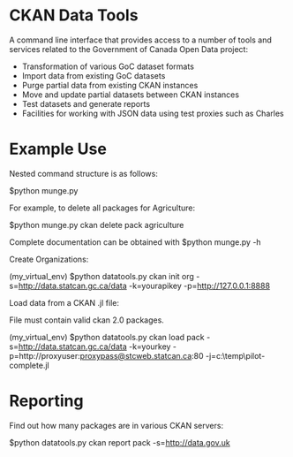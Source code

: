 CKAN Data Tools
=========

A command line interface that provides access to a number of tools and services related to the Government of Canada Open Data project:

* Transformation of various GoC dataset formats
* Import data from existing GoC datasets
* Purge partial data from existing CKAN instances
* Move and update partial datasets between CKAN instances
* Test datasets and generate reports
* Facilities for working with JSON data using test proxies such as Charles

Example Use
========

Nested command structure is as follows:

$python munge.py <DATAPOINT> <COMMAND> <ENTITY> <OWNER>

For example, to delete all packages for Agriculture:

$python munge.py ckan delete pack agriculture

Complete documentation can be obtained with $python munge.py -h

Create Organizations:

(my_virtual_env) $python datatools.py ckan init org -s=http://data.statcan.gc.ca/data -k=yourapikey -p=http://127.0.0.1:8888

Load data from a CKAN .jl file:

File must contain valid ckan 2.0 packages.

(my_virtual_env) $python datatools.py ckan load pack -s=http://data.statcan.gc.ca/data -k=yourkey -p=http://proxyuser:proxypass@stcweb.statcan.ca:80 -j=c:\temp\pilot-complete.jl

Reporting
=======

Find out how many packages are in various CKAN servers:

$python datatools.py ckan report pack -s=http://data.gov.uk

